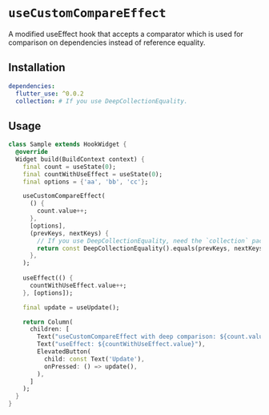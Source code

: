 # `useCustomCompareEffect`

A modified useEffect hook that accepts a comparator which is used for comparison on dependencies instead of reference equality.

## Installation

```yaml
dependencies:
  flutter_use: ^0.0.2
  collection: # If you use DeepCollectionEquality.
```

## Usage

```dart
class Sample extends HookWidget {
  @override
  Widget build(BuildContext context) {
    final count = useState(0);
    final countWithUseEffect = useState(0);
    final options = {'aa', 'bb', 'cc'};

    useCustomCompareEffect(
      () {
        count.value++;
      },
      [options],
      (prevKeys, nextKeys) {
        // If you use DeepCollectionEquality, need the `collection` package.
        return const DeepCollectionEquality().equals(prevKeys, nextKeys);
      },
    );
    
    useEffect(() {
      countWithUseEffect.value++;
    }, [options]);

    final update = useUpdate();

    return Column(
      children: [
        Text("useCustomCompareEffect with deep comparison: ${count.value}"),
        Text("useEffect: ${countWithUseEffect.value}"),
        ElevatedButton(
          child: const Text('Update'),
          onPressed: () => update(),
        ),
      ]
    );
  }
}
```
